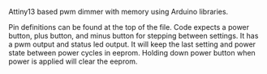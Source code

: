 Attiny13 based pwm dimmer with memory using Arduino libraries. 


Pin definitions can be found at the top of the file. Code expects a power button, plus button, and minus button for stepping between settings. It has a pwm output and status led output. It will keep the last setting and power state between power cycles in eeprom. Holding down power button when power is applied will clear the eeprom. 
